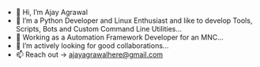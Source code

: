 - 👋 Hi, I’m Ajay Agrawal
- 👀 I’m a Python Developer and Linux Enthusiast and like to develop Tools, Scripts, Bots and Custom Command Line Utilities...
- 🌱 Working as a Automation Framework Developer for an MNC...
- 💞️ I’m actively looking for good collaborations...
- 📫 Reach out -> ajayagrawalhere@gmail.com

<!---
ajayagrawalgit/ajayagrawalgit is a ✨ special ✨ repository because its `README.md` (this file) appears on your GitHub profile.
You can click the Preview link to take a look at your changes.
--->
